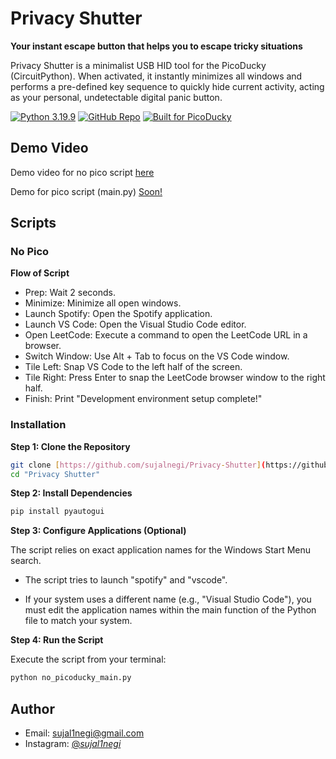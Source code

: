 
# Privacy Shutter
  
**Your instant escape button that helps you to escape tricky situations**

Privacy Shutter is a minimalist USB HID tool for the PicoDucky (CircuitPython). When activated, it instantly minimizes all windows and performs a pre-defined key sequence to quickly hide current activity, acting as your personal, undetectable digital panic button.

[![Python 3.19.9](https://img.shields.io/badge/python-3.19.9-blue.svg)](https://www.python.org/downloads/release/python-31210/)
[![GitHub Repo](https://img.shields.io/badge/GitHub-Privacy_Shutter-purple?logo=github)](https://github.com/sujalnegi/Privacy-Shutter)
[![Built for PicoDucky](https://img.shields.io/badge/Built%20for-PicoDucky-purple)](https://picoducky.hackclub.com/)


## Demo Video

Demo video for no pico script [here](https://drive.google.com/file/d/1nOX7HdE5QQOwLlq48w09lEvt4-07vOx8/view?usp=drive_link)

Demo for pico script (main.py) [Soon!]()



## **Scripts**
### No Pico

**Flow of Script**
- Prep: Wait 2 seconds.
- Minimize: Minimize all open windows.
- Launch Spotify: Open the Spotify application.
- Launch VS Code: Open the Visual Studio Code editor.
- Open LeetCode: Execute a command to open the LeetCode URL in a browser.
- Switch Window: Use Alt + Tab to focus on the VS Code window.
- Tile Left: Snap VS Code to the left half of the screen.
- Tile Right: Press Enter to snap the LeetCode browser window to the right half.
- Finish: Print "Development environment setup complete!"

### Installation

**Step 1: Clone the Repository**
```bash
git clone [https://github.com/sujalnegi/Privacy-Shutter](https://github.com/sujalnegi/Privacy-Shutter.git)
cd "Privacy Shutter"
```
**Step 2: Install Dependencies**
```bash
pip install pyautogui
```
**Step 3: Configure Applications (Optional)**

The script relies on exact application names for the Windows Start Menu search.

- The script tries to launch "spotify" and "vscode".

- If your system uses a different name (e.g., "Visual Studio Code"), you must edit the application names within the main function of the Python file to match your system.

**Step 4: Run the Script**

Execute the script from your terminal:

```bash
python no_picoducky_main.py
```

## Author

- Email: [sujal1negi@gmail.com](mailto:sujal1negi@gmail.com)
- Instagram: [@_sujal1negi_](https://www.instagram.com/_sujalnegi_/)
